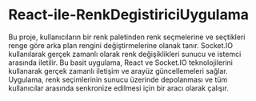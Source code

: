 # React-ile-RenkDegistiriciUygulama
Bu proje, kullanıcıların bir renk paletinden renk seçmelerine ve seçtikleri renge göre arka plan rengini değiştirmelerine olanak tanır.
Socket.IO kullanılarak gerçek zamanlı olarak renk değişiklikleri sunucu ve istemci arasında iletilir. Bu basit uygulama, React ve Socket.IO teknolojilerini kullanarak gerçek zamanlı iletişim ve arayüz güncellemeleri sağlar. Uygulama, renk seçimlerinin sunucu üzerinde depolanması ve tüm kullanıcılar arasında senkronize edilmesi için bir aracı olarak çalışır.
